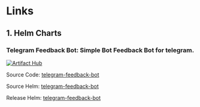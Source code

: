 # Links

## 1. Helm Charts

### Telegram Feedback Bot: Simple Bot Feedback Bot for telegram.

[![Artifact Hub](https://img.shields.io/endpoint?url=https://artifacthub.io/badge/repository/telegram-feedback-bot)](https://artifacthub.io/packages/search?repo=telegram-feedback-bot)

Source Code:  [telegram-feedback-bot](https://github.com/bralbral/telegram-feedback-bot)

Source Helm: [telegram-feedback-bot](helm%2Fsources%2Ftelegram-feedback-bot)

Release Helm: [telegram-feedback-bot](helm%2Freleases%2Ftelegram-feedback-bot)
